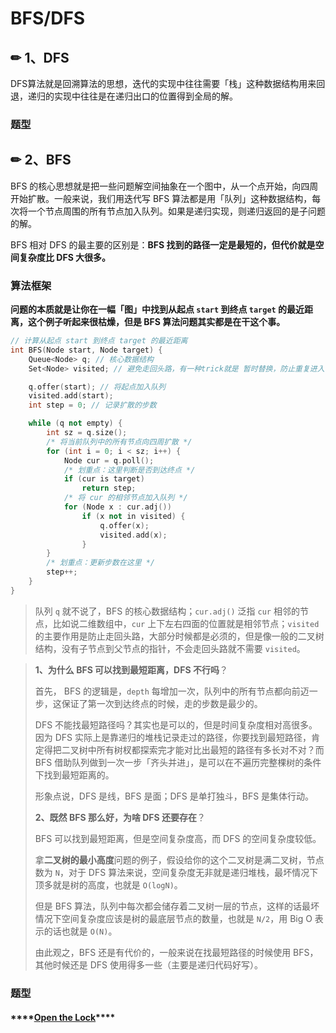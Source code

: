 # BFS/DFS

## ✏ 1、DFS

DFS算法就是回溯算法的思想，迭代的实现中往往需要「栈」这种数据结构用来回退，递归的实现中往往是在递归出口的位置得到全局的解。

### 题型

## ✏ 2、BFS

BFS 的核心思想就是把一些问题解空间抽象在一个图中，从一个点开始，向四周开始扩散。一般来说，我们用迭代写 BFS 算法都是用「队列」这种数据结构，每次将一个节点周围的所有节点加入队列。如果是递归实现，则递归返回的是子问题的解。

BFS 相对 DFS 的最主要的区别是：**BFS 找到的路径一定是最短的，但代价就是空间复杂度比 DFS 大很多。**

### **算法框架**

**问题的本质就是让你在一幅「图」中找到从起点 `start` 到终点 `target` 的最近距离，这个例子听起来很枯燥，但是 BFS 算法问题其实都是在干这个事。**

```cpp
// 计算从起点 start 到终点 target 的最近距离
int BFS(Node start, Node target) {
    Queue<Node> q; // 核心数据结构
    Set<Node> visited; // 避免走回头路，有一种trick就是 暂时替换，防止重复进入

    q.offer(start); // 将起点加入队列
    visited.add(start);
    int step = 0; // 记录扩散的步数

    while (q not empty) {
        int sz = q.size();
        /* 将当前队列中的所有节点向四周扩散 */
        for (int i = 0; i < sz; i++) {
            Node cur = q.poll();
            /* 划重点：这里判断是否到达终点 */
            if (cur is target)
                return step;
            /* 将 cur 的相邻节点加入队列 */
            for (Node x : cur.adj())
                if (x not in visited) {
                    q.offer(x);
                    visited.add(x);
                }
        }
        /* 划重点：更新步数在这里 */
        step++;
    }
}
```

> 队列 `q` 就不说了，BFS 的核心数据结构；`cur.adj()` 泛指 `cur` 相邻的节点，比如说二维数组中，`cur` 上下左右四面的位置就是相邻节点；`visited` 的主要作用是防止走回头路，大部分时候都是必须的，但是像一般的二叉树结构，没有子节点到父节点的指针，不会走回头路就不需要 `visited`。

> **1、为什么 BFS 可以找到最短距离，DFS 不行吗**？
>
> 首先， BFS 的逻辑是，`depth` 每增加一次，队列中的所有节点都向前迈一步，这保证了第一次到达终点的时候，走的步数是最少的。
>
> DFS 不能找最短路径吗？其实也是可以的，但是时间复杂度相对高很多。因为 DFS 实际上是靠递归的堆栈记录走过的路径，你要找到最短路径，肯定得把二叉树中所有树杈都探索完才能对比出最短的路径有多长对不对？而 BFS 借助队列做到一次一步「齐头并进」，是可以在不遍历完整棵树的条件下找到最短距离的。
>
> 形象点说，DFS 是线，BFS 是面；DFS 是单打独斗，BFS 是集体行动。
>
> **2、既然 BFS 那么好，为啥 DFS 还要存在**？
>
> BFS 可以找到最短距离，但是空间复杂度高，而 DFS 的空间复杂度较低。
>
> 拿**二叉树的最小高度**问题的例子，假设给你的这个二叉树是满二叉树，节点数为 `N`，对于 DFS 算法来说，空间复杂度无非就是递归堆栈，最坏情况下顶多就是树的高度，也就是 `O(logN)`。
>
> 但是 BFS 算法，队列中每次都会储存着二叉树一层的节点，这样的话最坏情况下空间复杂度应该是树的最底层节点的数量，也就是 `N/2`，用 Big O 表示的话也就是 `O(N)`。
>
> 由此观之，BFS 还是有代价的，一般来说在找最短路径的时候使用 BFS，其他时候还是 DFS 使用得多一些（主要是递归代码好写）。

### 题型

#### \*\*\*\*[**Open the Lock**](https://leetcode-cn.com/problems/open-the-lock/)\*\*\*\*



